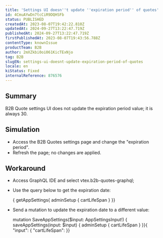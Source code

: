 ```yaml
---
title: 'Settings UI doesn''t update ''expiration period'' of quotes'
id: 4CmuAYwDn7tcCiR9DQHSFb
status: PUBLISHED
createdAt: 2023-08-07T19:42:22.810Z
updatedAt: 2024-09-27T13:22:47.719Z
publishedAt: 2024-09-27T13:22:47.719Z
firstPublishedAt: 2023-08-07T19:43:56.788Z
contentType: knownIssue
productTeam: B2B
author: 2mXZkbi0oi061KicTExNjo
tag: B2B
slugEN: settings-ui-doesnt-update-expiration-period-of-quotes
locale: en
kiStatus: Fixed
internalReference: 876576
---
```


## Summary


B2B Quote settings UI does not update the expiration period value; it is always 30.


##

## Simulation



- Access the B2B Quotes settings page and change the "expiration period".
- Refresh the page; no changes are applied.


##

## Workaround



- Access GraphQL IDE and select vtex.b2b-quotes-graphql;
- Use the query below to get the expiration date:

    { getAppSettings{ adminSetup { cartLifeSpan } }}

- Send a mutation to update the expiration date to a different value:

    mutation SaveAppSettings($input: AppSettingsInput!) { saveAppSettings(input: $input) { adminSetup { cartLifeSpan } }}{ "input": { "cartLifeSpan": }}





